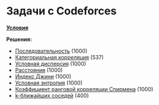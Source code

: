 <h1>Задачи с Codeforces</h1>
<p><a href=""><b>Условия</b></a></p>
<p>
  <b>Решения:</b>
  <ul>
    <li><a href="/A.py">Последовательность</a> (1000)</li>
    <li><a href="/C.py">Категориальная корреляция</a> (537)</li>
    <li><a href="/D.py">Условная дисперсия</a> (1000)</li>
    <li><a href="/E.py">Расстояния</a> (1000)</li>
    <li><a href="/G.py">Индекс Джини</a> (1000)</li>
    <li><a href="/H.py">Условная энтропия</a> (1000)</li>
    <li><a href="/J.py">Коэффициент ранговой корреляции Спирмена</a> (1000)</li>
    <li><a href="/K.py">k-ближайших соседей</a> (400)</li>
  </ul>
</p>
